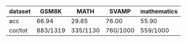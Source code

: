 |dataset|GSM8K|MATH|SVAMP|mathematics|
|--|--|--|--|--|
|acc|66.94|29.65|76.00|55.90|
|cor/tot|883/1319|335/1130|760/1000|559/1000|
